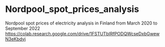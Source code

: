 # Nordpool_spot_prices_analysis
Nordpool spot prices of electricity analysis in Finland from March 2020 to September 2022
https://colab.research.google.com/drive/1FSTUTbIRfPODQWcseDxbGwewN3eKbdvj
